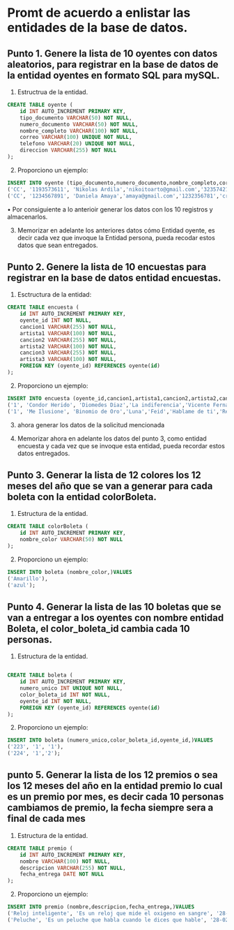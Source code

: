 # Promt de acuerdo a enlistar las entidades de la base de datos.

## Punto 1. Genere la lista de 10 oyentes con datos aleatorios, para registrar en la base de datos de la entidad oyentes en formato SQL para mySQL.

1. Estructrua de la entidad.

````sql
CREATE TABLE oyente (
    id INT AUTO_INCREMENT PRIMARY KEY,
    tipo_documento VARCHAR(50) NOT NULL,
    numero_documento VARCHAR(50) NOT NULL,
    nombre_completo VARCHAR(100) NOT NULL,
    correo VARCHAR(100) UNIQUE NOT NULL,
    telefono VARCHAR(20) UNIQUE NOT NULL,
    direccion VARCHAR(255) NOT NULL
);
````

2. Proporciono un ejemplo:

````sql
INSERT INTO oyente (tipo_documento,numero_documento,nombre_completo,correo,telefono,direccion)VALUES
('CC', '1193573611', 'Nikolas Ardila','nikoitoarto@gmail.com','3235742158','cra45c No20' ),
('CC', '1234567891', 'Daniela Amaya','amaya@gmail.com','1232356781','crt 34 No50');

````

• Por consiguiente a lo anterioir generar los datos con los 10 registros y almacenarlos.  

3. Memorizar en adelante los anteriores datos cómo Entidad oyente, es decir cada vez que invoque la Entidad persona, pueda recodar estos datos que sean entregados.

## Punto 2. Genere la lista de 10 encuestas para registrar en la base de datos entidad encuestas.

1. Esctructura de la entidad:

````sql
CREATE TABLE encuesta (
    id INT AUTO_INCREMENT PRIMARY KEY,
    oyente_id INT NOT NULL,
    cancion1 VARCHAR(255) NOT NULL,
    artista1 VARCHAR(100) NOT NULL,
    cancion2 VARCHAR(255) NOT NULL,
    artista2 VARCHAR(100) NOT NULL,
    cancion3 VARCHAR(255) NOT NULL,
    artista3 VARCHAR(100) NOT NULL,
    FOREIGN KEY (oyente_id) REFERENCES oyente(id)
);
````

2. Proporciono un ejemplo:

````sql
INSERT INTO encuesta (oyente_id,cancion1,artista1,cancion2,artista2,cancion3,artista3)VALUES
('1', 'Condor Herido', 'Diomedes Diaz','La indiferencia','Vicente Fernandez','La ex','Luis Alfonso' ),
('1', 'Me Ilusione', 'Binomio de Oro','Luna','Feid','Hablame de ti','Reik');
````
3. ahora generar los datos de la solicitud mencionada

4. Memorizar ahora en adelante los datos del punto 3, como entidad encuesta y cada vez que se invoque esta entidad, pueda recordar estos datos entregados.


## Punto 3. Generar la lista de 12 colores los 12 meses del año que se van a generar para cada boleta con la entidad colorBoleta.

1. Estructura de la entidad.

````sql
CREATE TABLE colorBoleta (
    id INT AUTO_INCREMENT PRIMARY KEY,
    nombre_color VARCHAR(50) NOT NULL
);
````

2. Proporciono un ejemplo:

````sql
INSERT INTO boleta (nombre_color,)VALUES
('Amarillo'),
('azul');
````

## Punto 4. Generar la lista de las 10 boletas que se van a entregar a los oyentes con nombre entidad Boleta, el color_boleta_id cambia cada 10 personas.

1. Estructura de la entidad.

````sql

CREATE TABLE boleta (
    id INT AUTO_INCREMENT PRIMARY KEY,
    numero_unico INT UNIQUE NOT NULL,
    color_boleta_id INT NOT NULL,
    oyente_id INT NOT NULL,
    FOREIGN KEY (oyente_id) REFERENCES oyente(id)
);
````

2. Proporciono un ejemplo:

````sql
INSERT INTO boleta (numero_unico,color_boleta_id,oyente_id,)VALUES
('223', '1', '1'),
('224', '1','2');
````

## punto 5. Generar la lista de los 12 premios o sea los 12 meses del año en la entidad premio lo cual es un premio por mes, es decir cada 10 personas cambiamos de premio, la fecha siempre sera a final de cada mes

1. Estructura de la entidad.

````sql
CREATE TABLE premio (
    id INT AUTO_INCREMENT PRIMARY KEY,
    nombre VARCHAR(100) NOT NULL,
    descripcion VARCHAR(255) NOT NULL,
    fecha_entrega DATE NOT NULL
);
````

2. Proporciono un ejemplo:

````sql
INSERT INTO premio (nombre,descripcion,fecha_entrega,)VALUES
('Reloj inteligente', 'Es un reloj que mide el oxigeno en sangre', '28-01-2024'),
('Peluche', 'Es un peluche que habla cuando le dices que hable', '28-02-2024');
````


